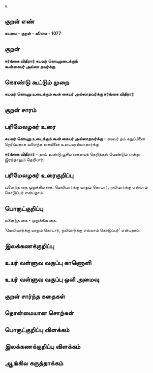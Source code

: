உ

## குறள் எண் 

**கயமை - குறள் - க0எஎ - 1077**

## குறள் 

**ஈர்ங்கை விதிரார் கயவர் கொடிறுடைக்கும்  
கூன்கையர் அல்லா தவர்க்கு.** 

## கொண்டு கூட்டும் முறை

**கயவர் கொடிறு உடைக்கும் கூன் கையர் அல்லாதவர்க்கு ஈர்ங்கை விதிரார்**

## குறள் சாரம் 


## பரிமேலழகர் உரை

**கயவர் கொடிறு உடைக்கும் கூன் கையர் அல்லாதவர்க்கு** - கயவர் தம் கதுப்பினை நெரிப்பதாக வளைந்த கையினை உடையரல்லாதார்க்கு 

**ஈர்ங்கை விதிரார்** - தாம் உண்டு பூசிய கையைத் தெறித்தல் வேண்டும் என்று இரந்தாலும் தெறியார்.

## பரிமேலழகர் உரைகுறிப்பு   

வளைந்த கை முறுக்கிய கை. மெலிவார்க்கு யாதும் கொடார், நலிவார்க்கு எல்லாம் கொடுப்பர் என்பதாம்.

## பொருட்குறிப்பு 

வளைந்த கை - முறுக்கிய கை. 

'மெலிவார்க்கு யாதும் கொடார், நலிவார்க்கு எல்லாம் கொடுப்பர்' என்பதாம்.

## இலக்கணக்குறிப்பு  


## உயர் வள்ளுவ வகுப்பு காணொளி


## உயர் வள்ளுவ வகுப்பு ஒலி அமைவு 

 
## குறள் சார்ந்த கதைகள் 


## தொன்மையான சொற்கள்


## பொருட்குறிப்பு விளக்கம்


## இலக்கணக்குறிப்பு விளக்கம்


## ஆங்கில கருத்தாக்கம் 


